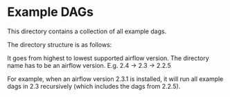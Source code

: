 # Example DAGs

This directory contains a collection of all example dags.

The directory structure is as follows:

It goes from highest to lowest supported airflow version. The directory name has to be an airflow version. E.g. 2.4 -> 2.3 -> 2.2.5

For example, when an airflow version 2.3.1 is installed, it will run all example dags in 2.3 recursively (which includes the dags from 2.2.5).
